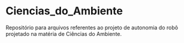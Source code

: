 # Ciencias_do_Ambiente

Repositório para arquivos referentes ao projeto de autonomia do robô projetado na matéria de Ciências do Ambiente.
